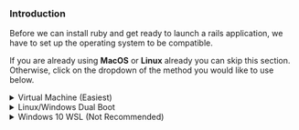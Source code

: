 ### Introduction
Before we can install ruby and get ready to launch a rails application, we have to set up the operating system to be compatible. 

If you are already using __MacOS__ or __Linux__ already you can skip this section. Otherwise, click on the dropdown of the method you would like to use below.


<details markdown="block">
<summary class="dropDown-header">Virtual Machine (Easiest)
</summary>

A Virtual Machine is the easiest and most reilable way of getting started with Web Development.  A Virtual Machine is simply an entire "computer" that runs inside of your current OS. The only drawback of a VM is that it can be slow because you're essentially running two computers at the same time, but there are things we will do to improve performance.

### Step 1: Downloads

Installation of a VM is a simple process. This guide uses Oracle's 'VirtualBox' program to create and run the VM. It's open source, free and simple. What more can you ask of a piece of software? Now let's make sure we have everything downloaded and ready for installation:

#### Step 1.1.1: Downloading Virtual Box


[Click here](https://www.virtualbox.org/wiki/Downloads) and download VirtualBox for Windows hosts.

#### Step 1.1.2: Linux download

There are thousands of versions of Linux out there, but Ubuntu is undoubtedly one of the most popular and user friendly. When installing on a VM we recommend [downloading](http://mirror.us.leaseweb.net/ubuntu-cdimage/xubuntu/releases/18.04/release/xubuntu-18.04-desktop-amd64.iso) and installing [Xubuntu 18.04](https://xubuntu.org/release/18-04/). Xubuntu uses the same base software as Ubuntu, but has a display that requires less computer resources, and thus, is better for VM environments.

### Step 2: Installing Virtualbox and setting up Xubuntu

#### Step 2.1: Installing VirtualBox

The installation of VirtualBox is a very straight forward process. It doesn't require any technical knowledge and is the same as installing any other computer program on your Windows computer. Double-clicking the downloaded file is sufficient to start the installation process. Any additional options prompted by the installation are left for the user to decide (such as creating a desktop icon and so on). After the installation is finished (the progress bar might get stuck for a few minutes, just wait for it to finish) search for your newly installed Virtual Box program and run it.

#### Step 2.2: Setting up Xubuntu
Now that you have Virtual Box installed, double click the icon and you should see something like this:

![installed_vbox](https://i.imgur.com/VO9Y1Si.png)

Click on the 'New' button to create a virtual operating system. Find your operating system in the dropdown menu (Linux/Ubuntu) and name it as you wish. Continue by pressing next and choose the following options in the next steps:

  1. Memory size - Use 2048 MB or more if possible.  Ideally, this amount should be about half of your computers maximum. For example, if you have 8GB of RAM memory, allocate 4GB to your virtual operating system.

  2. Hard disk - Create a virtual hard disk

  3. Hard disk file type - Choose the VDI (VirtualBox Disk Image) option

  4. Storage on physical hard disk - Dynamically allocated

  5. File location and size - We recommend at least 20GB for the virtual hard disk.

After completing the last step, click the Create button. Your newly created virtual OS should be in the menu now. 

Right click on it and go to Settings. Click on the __System__ tab and then the __Processor__ Tab.  Increase the __Processor(s)__ to 2.

Next, go to the __Storage__ tab and click the __Empty__ CD Icon. Add the Xubuntu iso file you downloaded earlier:

![choose_disc_vbox](https://i.imgur.com/KvF7FHJ.png)

With all that complete, click __OK__ to save the changes.

You can start the VM by right clicking on the icon in the menu and selecting Start then Normal Start.

When the VM starts up you'll be asked to install Xubuntu. The process is very simple and all of the default options can be left alone - including the Installation type ("Erase disk and install Ubuntu"). It may sound dangerous, but the VM can only see the "Hard Drive" of the VM. This is the beauty of VMs - the ability to separate the physical space of your computer across many VMs.

The rest of the installation is pretty straightforward, but should you have any questions you can find Ubunutu's official installation guide for Ubuntu [here](https://tutorials.ubuntu.com/tutorial/tutorial-install-ubuntu-desktop#0).

### Step 3: Installing Guest Additions and enabling them

 Your regular operating system (Windows in this case) is called the **Host** and all other operating systems that run as Virtual Machines are called **Guests**. To make working in your Guest OS easier you need to install Guest Additions. Guest Additions add a lot of functionality to the Guest OS like 'Drag n Drop' files, full-screen guest mode, shared folders and copy/paste between host and guest.

Installing Guest Additions can be tricky, but luckily there is Youtube. Check out [this video](https://www.youtube.com/watch?v=qNecdUsuTPw) by ProgrammingKnowledge on how to install the Guest Additions.  Their installation may look different than yours, but all of the commands are the same.

Installing the Guest Additions is the hardest part of setting up a VM.

### Understanding how VM works

It's important to note a few things about coding in a virtual environment:

* All installations are done in the VM. You will install everything you need for coding inside the Guest OS including Ruby, Rails, and Javascript.

* You will now follow all Linux installation instructions

* All of the development related to TOP is done in the VM.

* It's easiest to go full screen (Edit > Full-Screen Mode) and forget about the host OS.

</details>

<details markdown="block">
<summary class="dropDown-header">Linux/Windows Dual Boot
</summary>

*Read this whole section before continuing*

Dual-booting provides you two operating systems that you can switch from with a simple reboot. Each partition will not modify the other unless you explicitly do so. Be sure you back up any important data and have a way to ask for help before you continue. If you get lost, scared, or stuck we're here to help in the [Odin Tech Support chat room](https://discordapp.com/channels/505093832157691914/514204667245363200). Come say "Hi".

### Step 1: Downloading Linux

First you will need to download the version of linux you wish to install onto your computer. Ubuntu comes in different versions ("flavors"), but we suggested the standard [Ubuntu](https://www.ubuntu.com/download/desktop) or [Xubuntu](https://xubuntu.org/) if you're using an older computer. Be sure to download the 64-bit version of [Ubuntu](https://www.ubuntu.com/download/desktop/thank-you?version=18.04.1&architecture=amd64) or [Xubuntu](http://mirror.us.leaseweb.net/ubuntu-cdimage/xubuntu/releases/18.04/release/xubuntu-18.04-desktop-amd64.iso).

### Step 2: Creating a bootable flash-drive

(If you do not have a flash-drive, you can also burn the image to a CD or DVD)

Next you will create a bootable flash drive so you can install Ubuntu to your hard drive.

Follow [this guide](https://tutorials.ubuntu.com/tutorial/tutorial-create-a-usb-stick-on-windows#0) for instructions on how to create a bootable USB drive.

Note: You can use this method to try out different [flavors of Ubuntu](https://www.ubuntu.com/download/flavours) if you would like. These images allow you to try the different flavors of Ubuntu without committing to an installation. Just note that because the OS is running from the USB drive it will be slow and can decrease the life of your USB drive.

### Step 3: Installing Ubuntu along side Windows

#### Step 3.1: Booting from the flash-drive

First you will need to boot into Linux on your flash-drive. The exact steps may vary, but on a general level you will need to:

* Insert the flash drive into the computer
* Reboot the computer
* Select the flash drive as the bootable device instead of the hard drive

For example, on a Dell computer you would need to plug in the USB drive, reboot the computer and press the F12 key when the computer is first booting up. This brings up the boot menu. From there you can select your USB drive to boot from.  Your computer may not be the same, so google will be your friend in trying to figure it out.

#### Step 3.1: Installing Ubuntu

If you would like to play with the version of Ubuntu you installed on the flash drive, click 'try me' instead of 'install'. When you have found a flavor of Ubuntu you like, click 'Install' and continue to the next step.

The installation of Ubuntu is where the real changes start happening to your computer. The default settings are mostly perfect, but be sure to "__Install Ubuntu alongside Windows__" and change is the allocated disk space allowed for Linux to 30 GB (or more if you can).

For step by step instructions please follow this [installation guide](https://tutorials.ubuntu.com/tutorial/tutorial-install-ubuntu-desktop#0) from the creators of Ubuntu.

</details>

<details markdown="block">
<summary class="dropDown-header">Windows 10 WSL (Not Recommended)
</summary>

Microsoft has recently made a shift to embrace open source and support developers. One of the biggest things they did with Windows 10 was introduce the Windows Subsystem for Linux (WSL) which is a linux command line within Windows. Of course there are a couple minor adjustments you need to make, but once you have it up and running, you can essentially follow the Ubuntu instructions.

With that being said, WSL is still rather buggy with Ruby and Rails so we suggest you use a Virtual Machine instead. It will save you headaches in the long run.

Since the 2017 Fall Creators Update, Microsoft has made it easy to get up and running using [Windows Settings and the Microsoft Store](https://winaero.com/blog/enable-wsl-windows-10-fall-creators-update/). It's as simple as installing via the Microsoft Store.

### Step 1: Install WSL

Microsoft has made installing WSL super simple. To install this feature you need to

* Open your start menu and start searching for "Microsoft Store"
* Enter "Ubuntu" into the search field of the store. 
* Click on the orange "Ubuntu 18.04" and then "Get".

This will install the Windows Subsystem for Linux on your computer.  The process will take about 10 minutes to complete, depending on your internet connection.

NOTE: If you run into an error, click [here](https://aka.ms/wslinstall) and follow the directions to enable and install WSL.

### Step 2: Starting WSL

Windows Subsystem for Linux is nothing more than a linux terminal inside of Windows. To start the program simply open your start menu and search for "Ubuntu 18.04". The first time you run the program you may get a message, "Installing, this may take a few minutes..." Sit tight and give it a few moments. When complete, you will be asked to create a new user and password. This is how you will log into your WSL installation.

### Step 3: Set up Symbolic Link

When Ubuntu was set up, your windows file system (C-Drive) was mapped to the `/mnt` directory in Ubuntu. To make your life much easier we are going to set up a shortcut between your C-Drive and your "Home" folder inside of WSL.

#### Step 3.1: Create Directory for your Projects

You can choose to put your project files anywhere you want, but we're going to assume you are cool and put a projects folder in your Documents folder.

From inside the Ubuntu terminal type:

~~~bash
mkdir /mnt/c/Users/<Your Windows Username>/Documents/Projects
~~~

(Replace `<Your Windows Username>` with your Windows username). This will create a new `Projects` folder inside of your Documents folder. Obviously you could have used windows explore to click your way there too, but why not use our fancy new toy?

#### Step 3.2: Create the Symbolic Link

Next, we're going to establish a link to connect this new Projects folder to your WSL "Home" directory.  This is important for many behind-the-scenes reasons.

At your Ubuntu command prompt type:

~~~bash
ln -s /mnt/c/Users/<your windows user name>/Documents/Projects ~/Projects
~~~

### Important Notes

* Any projects created from the WSL Terminal need to be placed inside the Projects directory

* The WSL program files are well hidden but it's super important that you do not edit these files from Windows. Ignoring this will cause serious problems to your Ubuntu installation and possibly your Windows installation.

</details>
